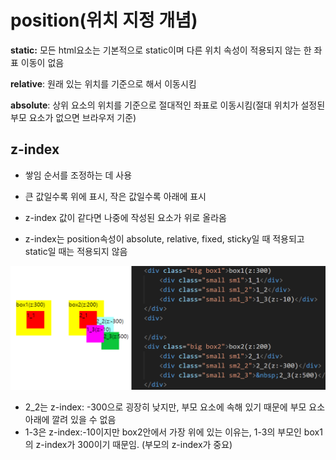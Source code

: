<h1>position(위치 지정 개념)</h1>

**static:**  모든 html요소는 기본적으로 static이며 다른 위치 속성이 적용되지 않는 한 좌표 이동이 없음

**relative**: 원래 있는 위치를 기준으로 해서 이동시킴

**absolute**: 상위 요소의 위치를 기준으로 절대적인 좌표로 이동시킴(절대 위치가 설정된 부모 요소가 없으면 브라우저 기준)





<H2>z-index</h2>

- 쌓임 순서를 조정하는 데 사용
- 큰 값일수록 위에 표시, 작은 값일수록 아래에 표시

- z-index 값이 같다면 나중에 작성된 요소가 위로 올라옴

- z-index는 position속성이 absolute, relative, fixed, sticky일 때 적용되고 static일 때는 적용되지 않음 





![image-20240804110044747](\images\2024-08-04-position\image-20240804110044747.png)

- 2_2는 z-index: -300으로 굉장히 낮지만, 부모 요소에 속해 있기 때문에 부모 요소 아래에 깔려 있을 수 없음
- 1-3은 z-index:-10이지만 box2안에서 가장 위에 있는 이유는, 1-3의 부모인 box1의 z-index가 300이기 때문임. (부모의 z-index가 중요)





